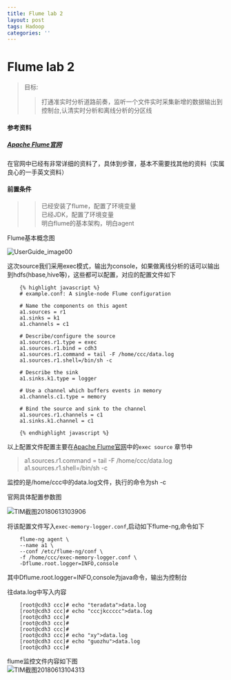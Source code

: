 ```yaml
---
title: Flume lab 2
layout: post
tags: Hadoop
categories: ''
---
```

# Flume lab 2

> 目标:
> > 打通准实时分析道路前奏，监听一个文件实时采集新增的数据输出到控制台,认清实时分析和离线分析的分区线

#### 参考资料
##### [Apache Flume官网](http://flume.apache.org/FlumeUserGuide.html)

在官网中已经有非常详细的资料了，具体到步骤，基本不需要找其他的资料（实属良心的一手英文资料）

#### 前置条件
>> 已经安装了flume，配置了环境变量   
>> 已经JDK，配置了环境变量  
>> 明白flume的基本架构，明白agent  

Flume基本概念图    

![UserGuide_image00](http://p1vuoao0b.bkt.clouddn.com/JekyllWriter/UserGuide_image00.png)

这次source我们采用exec模式，输出为console，如果做离线分析的话可以输出到hdfs(hbase,hive等)，这些都可以配置，对应的配置文件如下  




		{% highlight javascript %}
		# example.conf: A single-node Flume configuration

		# Name the components on this agent
		a1.sources = r1
		a1.sinks = k1
		a1.channels = c1
		
		# Describe/configure the source
		a1.sources.r1.type = exec
		a1.sources.r1.bind = cdh3
		a1.sources.r1.command = tail -F /home/ccc/data.log
		a1.sources.r1.shell=/bin/sh -c
		
		# Describe the sink
		a1.sinks.k1.type = logger
		
		# Use a channel which buffers events in memory
		a1.channels.c1.type = memory
		
		# Bind the source and sink to the channel
		a1.sources.r1.channels = c1
		a1.sinks.k1.channel = c1

		{% endhighlight javascript %}

以上配置文件配置主要在[Apache Flume官网](http://flume.apache.org/FlumeUserGuide.html)中的`exec source` 章节中  

> a1.sources.r1.command = tail -F /home/ccc/data.log  
> a1.sources.r1.shell=/bin/sh -c  

监控的是/home/ccc中的data.log文件，执行的命令为sh -c  

官网具体配置参数图  
		
![TIM截图20180613103906](http://p1vuoao0b.bkt.clouddn.com/JekyllWriter/TIM截图20180613103906.png)

将该配置文件写入`exec-memory-logger.conf`,启动如下flume-ng,命令如下  

		flume-ng agent \
		--name a1 \
		--conf /etc/flume-ng/conf \
		-f /home/ccc/exec-memory-logger.conf \
		-Dflume.root.logger=INFO,console

其中Dflume.root.logger=INFO,console为java命令，输出为控制台  

往data.log中写入内容   

		[root@cdh3 ccc]# echo "teradata">data.log
		[root@cdh3 ccc]# echo "cccjkccccc">data.log
		[root@cdh3 ccc]# 
		[root@cdh3 ccc]# 
		[root@cdh3 ccc]# 
		[root@cdh3 ccc]# echo "xy">data.log
		[root@cdh3 ccc]# echo "guozhu">data.log
		[root@cdh3 ccc]#

flume监控文件内容如下图  
![TIM截图20180613104313](http://p1vuoao0b.bkt.clouddn.com/JekyllWriter/TIM截图20180613104313.png)